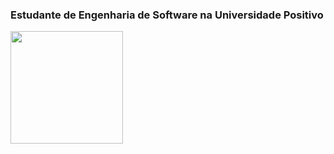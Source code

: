  <h3>Estudante de Engenharia de Software na Universidade Positivo</h3>

 <img height="180em" src="https://github-readme-stats.vercel.app/api?username=GustavoGogola91&show_icons=true&theme=dracula&include_all_commits=true&count_private=true"/>
